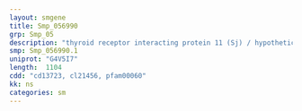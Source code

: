 ```yaml
---
layout: smgene
title: Smp_056990
grp: Smp_05
description: "thyroid receptor interacting protein 11 (Sj) / hypothetical"
smp: Smp_056990.1
uniprot: "G4V5I7"
length:  1104
cdd: "cd13723, cl21456, pfam00060"
kk: ns
categories: sm
---
```

